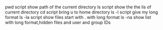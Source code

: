 pwd script show path of the current directory
ls script show the the lis of current directory
cd script bring u to home directory
ls -l script give my long format
ls -la script show files start with . with long format
ls -na show list with long format,hidden files and user and group IDs
